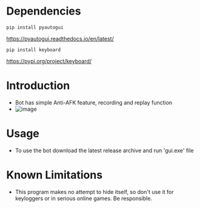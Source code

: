 # Dependencies
 ```pip install pyautogui ```
 
 https://pyautogui.readthedocs.io/en/latest/
 
  ```pip install keyboard ```
  
  https://pypi.org/project/keyboard/

# Introduction
 - Bot has simple Anti-AFK feature, recording and replay function
 - ![image](https://github.com/Adolsik/AFK-BOT-KEY-RECORDER/assets/75134645/90f00bda-2042-4269-9c61-7fa27a4d08f7)

 
# Usage
- To use the bot download the latest release archive and run 'gui.exe' file
 
# Known Limitations
 - This program makes no attempt to hide itself, so don't use it for keyloggers or in serious online games. Be responsible.
